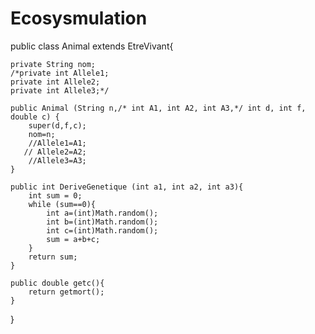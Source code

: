 # Ecosysmulation
public class Animal extends EtreVivant{
	
    private String nom;
    /*private int Allele1;
    private int Allele2;
    private int Allele3;*/
    
	public Animal (String n,/* int A1, int A2, int A3,*/ int d, int f, double c) {
		super(d,f,c);
        nom=n;
        //Allele1=A1;
       // Allele2=A2;
        //Allele3=A3;
	}
    
    public int DeriveGenetique (int a1, int a2, int a3){
        int sum = 0;
        while (sum==0){
            int a=(int)Math.random();
            int b=(int)Math.random();
            int c=(int)Math.random();
            sum = a+b+c;
        }
        return sum;
    }
    
    public double getc(){
        return getmort();
    }
}
